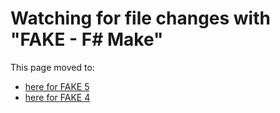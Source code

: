 # Watching for file changes with "FAKE - F# Make"

This page moved to:

- [here for FAKE 5](apidocs/fake-io-changewatcher.html)
- [here for FAKE 4](legacy-filewatcher.html)
